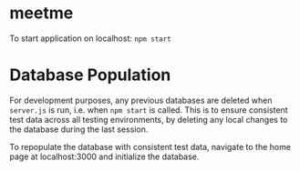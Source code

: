 # meetme
To start application on localhost: `npm start`

# Database Population 
For development purposes, any previous databases are deleted when `server.js` is run, i.e. when `npm start` is called. This is to ensure consistent test data across all testing environments, by deleting any local changes to the database during the last session. 

To repopulate the database with consistent test data, navigate to the home page at localhost:3000 and initialize the database. 

